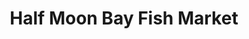 ---
title: "Half Moon Bay Fish Market"
url: /half-moon-bay/half-moon-bay-fish-market/
shop: seafood
---